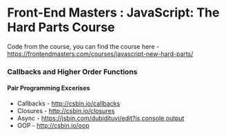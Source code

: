 # Front-End Masters : JavaScript: The Hard Parts Course

Code from the course, you can find the course here - https://frontendmasters.com/courses/javascript-new-hard-parts/

### Callbacks and Higher Order Functions
#### Pair Programming Excerises

* Callbacks - http://csbin.io/callbacks
* Closures - http://csbin.io/closures
* Async - https://jsbin.com/dubidituvi/edit?js,console,output
* OOP - http://csbin.io/oop